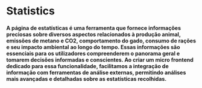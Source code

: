 #  Statistics 

#### A página de estatísticas é uma ferramenta que fornece informações preciosas sobre diversos aspectos relacionados à produção animal, emissões de metano e CO2, comportamento do gado, consumo de rações e seu impacto ambiental ao longo do tempo. Essas informações são essenciais para os utilizadores compreenderem o panorama geral e tomarem decisões informadas e conscientes. Ao criar um micro frontend dedicado para essa funcionalidade, facilitamos a integração de informação com ferramentas de análise externas, permitindo análises mais avançadas e detalhadas sobre as estatísticas recolhidas. 
